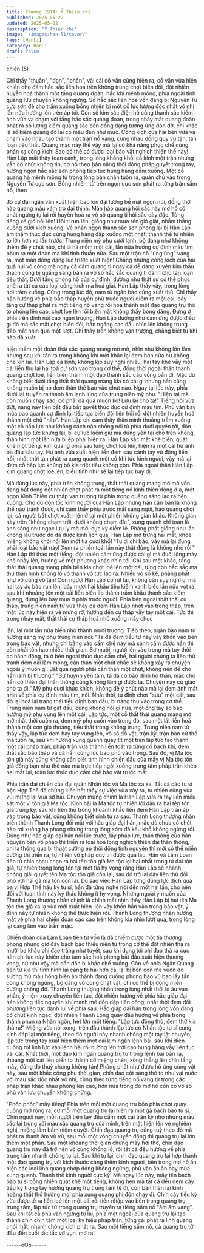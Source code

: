 ```yaml
---
title: Chương 1914: Ỷ Thiên chi
published: 2025-05-22
updated: 2025-05-22
description: 'Ỷ Thiên chi'
image: '/images/han-li/cover/'
tags: [HanLi]
category: HanLi
draft: false
---
```


chiến (5)

Chỉ thấy "thuẫn", "đạn", "phản", vài cái cổ văn cùng hiện ra, cổ
văn vừa hiện khiến cho đám hắc sắc liên hoa trên không trung
chợt biến đổi, đột nhiên huyễn hoá thành một tầng quang đoàn,
hắc khí mênh mông, phía ngoài tinh quang lưu chuyển không
ngừng.
Số hắc sắc liên hoa vốn đang bị Nguyên Từ cực sơn đè cho trầm
xuống bỗng nhiên bị một cỗ lực lượng độc nhất vô nhị lần nữa
hướng lên trên áp tới.
Còn số kim sắc điện hồ cùng thanh sắc kiếm ảnh vừa va chạm
với tầng hắc sắc quang đoàn, trong nháy mắt quang đoàn phát ra
số lượng kiếm quang sắc bén đồng dạng tương ứng đón đỡ, chỉ
khác là số kiếm quang đó lại có màu đen như mực. Công kích
của hai bên vừa va chạm vào nhau tạo thành một trận nổ vang,
cùng nhau đồng quy vu tận, tán loạn tiêu thất.
Quang mạc này thế vậy mà lại có khả năng phục chế cùng phản
xạ công kích!
Sao có thể có được loại bảo vật nghịch thiên thế này!
Hàn Lập mắt thấy toàn cảnh, trong lòng không khỏi cả kinh một
trận nhưng vẫn có chút không tin, cơ hồ theo bản năng thôi động
pháp quyết trong tay, hướng ngọn hắc sắc sơn phong tiếp tục
hung hăng dẫm xuống.
Một cỗ quang hà mênh mông từ trong lòng bàn chân tuôn ra,
quán chú vào trong Nguyên Từ cực sơn.
Bỗng nhiên, từ trên ngọn cực sơn phát ra từng trận sấm nổ, theo

đó cự đại ngân văn xuất hiện bao kín đại lượng bề mặt ngọn núi,
đồng thời hào quang màu xám tro đại thịnh. Màn hào quang hôi
sắc này mơ hồ có chút ngưng tụ lại rồi huyễn hoá ra vô số quang
ti hôi sắc dày đặc. Từng tiếng xé gió nổi lên!
Hôi ti run lên, giống như mưa rền gió giật, nhắm thẳng xuống
dưới kích xuống.
Về phần ngọn thanh sắc sơn phong lại bị Hàn Lập âm thầm thúc
dục cũng hung hăng đập xuống một nhát, thanh thế tự nhiên to
lớn hơn xa lần trước!
Trung niên mỹ phụ cười lạnh, bộ dáng như không thèm để ý chút
nào, chỉ là há mồm một cái, lần nữa hướng cự đỉnh màu tím phun
ra một đoàn ma khí tinh thuần nữa.
Sau một trận nổ "ùng ùng" vang ra, một màn đồng dạng lúc trước
xuất hiện!
Chẳng những công kích của hai quả núi vô công mà ngay cả đám
quang ti ngay cả dễ dàng xuyên kim thấu thạch cũng bị quầng
sáng bắn ra vô số hắc sắc quang ti đánh cho tán loạn tiêu thất.
Dưới tầng phòng hộ của cự đỉnh, dường như thật sự có thể phục
chế ra tất cả các loại công kích mà hoá giải.
Hàn Lập thấy vậy, trong lòng hơi trầm xuống.
Cũng trong lúc đó, nam tử ngân bào cũng xuất thủ.
Chỉ thấy hắn hướng về phía bảo tháp huyền phù trước người
điểm ra một cái, bảy tầng cự tháp phát ra một tiếng nổ vang rồi
hoá thành một đạo quang trụ thô to phóng lên cao, chợt loé lên rồi
biến mất không thấy bóng dáng.
Đứng ở phía trên đỉnh núi cao ngàn trượng, Hàn Lập dường như
cảm ứng được điều gì đó mà sắc mặt chợt biến đổi, hắn ngẩng
cao đầu nhìn lên không trung đảo mắt nhìn qua một lượt.
Chỉ thấy trên không vạn trượng, chẳng biết từ khi nào đã xuất

hiện thêm một đoàn thất sắc quang mang mờ mờ, nhìn như
không lớn lắm nhưng sau khi tản ra trong không khí một khắc lại
đem hơn nữa hư không che kín lại.
Hàn Lập cả kinh, không kịp suy nghĩ nhiều, hai tay khẽ vẫy một
cái liền thu lại hai toà cự sơn vào trong cơ thể, đồng thời ngoài
thân thanh quang chợt loé, liền biến thành một đạo thanh sắc cầu
vồng bắn đi.
Mặc dù không biết dưới tầng thất thải quang mang kia có cái gì
nhưng hắn cũng không muốn bị nó đem thân thể bao vào chút
nào.
Ngay tại lúc này, phía dưới lại truyền ra thanh âm lạnh lùng của
trung niên mỹ phụ.
"Hiện tại mà còn muốn chạy sao, có phải đã quá muộn ko! Lưu lại
cho ta!"
Tiếng nói vừa dứt, nàng này liền bắt đầu bắt quyết thúc dục cự
đỉnh màu tím.
Phù văn bay múa bao quanh cự đỉnh lại tiếp tục biến đổi liên hồi
rồi đột nhiên huyễn hoá thành một chữ "hấp".
Hàn Lập chỉ cảm thấy thân mình thoáng trầm xuống, một cỗ hấp
lực như không cách nào chống nổi từ phía dưới quyển tới, độn
quang lập tức khựng lại, bị cự lực kiềm giữ mà đứng yên tại chỗ
trên không, thân hình một lần nữa bị ép phải hiện ra.
Hàn Lập sắc mặt khẽ biến, quát khẽ một tiếng, kim quang phía
sau lưng chợt loé lên, hiện ra một cái hư ảnh ba đầu sáu tay.
Hư ảnh vừa xuất hiện liền đem sáu cánh tay vũ động liền hồi,
nhất thời tán phát ra xung quanh một cỗ khí tức kinh người, vậy
mà lại đem cỗ hấp lực khủng bố kia triệt tiêu không còn.
Phía ngoài thân Hàn Lập kim quang chợt loé lên, biểu tình như sẽ
lại tiếp tục bay đi.

Mà đúng lúc này, phía trên không trung, thất thải quang mang mờ
mờ vốn đang bất động đột nhiên chợt phát ra một tiếng nổ kinh
thiên động địa, một ngọn Kình Thiên cự tháp vạn trượng từ phía
trong quầng sáng lao ra nện xuống.
Cho dù độn tốc kinh người của Hàn Lập nhưng hắn căn bản là
không thể nào tránh được, chỉ cảm thấy phía trước mắt sáng
ngời, hào quang chói lọi, cả người bất chợt xuất hiện ở tại một
phiến không gian khác.
Không gian này trên "không chạm trời, dưới không chạm đất",
xung quanh chỉ toàn là ánh sáng như ngọc lưu ly mờ mờ, cực kỳ
diễm lệ.
Phảng phất giống như lần không lâu trước đó đã được kinh lịch
qua, Hàn Lập mở trừng hai mắt, khoé miệng không khỏi nổi lên
một tia cười khổ!
"Tu di chi bảo, vậy mà lại đụng phải loại bảo vật này! Xem ra
phiền toái lần này thật đúng là không nhỏ rồi."
Hàn Lập thì thào một tiếng, đột nhiên cảm ứng được cái gì mà
đuôi lông mày khẽ nhảy lên, hướng về một phương khác nhìn tới.
Chỉ sau một khắc, tầng thất thải quang mang phía bên kia chợt
loé lên một cái, từng con hắc sắc ma thú thân hình khổng lồ vô
thanh vô tức lao ra.
Nhiều vô số kể, phảng phất như vô cùng vô tận!
Con ngươi Hàn Lập co rút lại, không cần suy nghĩ gì mà hai tay
áo bào run lên, bảy mươi hai khẩu tiểu kiếm xanh biếc lần nữa
vọt ra, sau khi nhoáng lên một cái liền biến ảo thành trăm khẩu
thanh sắc kiếm quang, dựng lên bay múa ở phía trước người.
Phía bên ngoài thất thải cự tháp, trung niên nam tử vừa thấy đã
đem Hàn Lập nhốt vào trong tháp, trên mặt lúc này hiện ra vẻ
mừng rỡ, hướng đến cự tháp vẫy tay một cái.
Tức thì trong nháy mắt, thất thải cự tháp hoá nhỏ xuống mấy chục

lần, lại một lần nữa biến nhỏ thành mười trượng.
Tiếp theo, ngân bào nam tử hướng sang mỹ phụ trung niên nói:
"Ta đã đem tiểu tử này vây khốn vào bên trong bảo vật, nhưng chỉ
bằng vào cấm chế này mà sanh cầm được hắn thì còn phải tổn
hao nhiều thời gian. Sư muội, ngươi lẻn vào trong mà tuỳ thời cơ
hành động, ta ở bên ngoài thúc dục cấm chế, hai người chúng ta
liên thủ tránh đêm dài lắm mộng, cẩn thận một chút chắc sẽ
không xảy ra chuyện ngoài ý muốn gì. Bất quá ngươi phải cẩn
thận một chút, không nên để cho hắn làm bị thương."
"Sư huynh yên tâm, ta đã có bảo đỉnh hộ thân, mặc cho hắn có
thiên đại thần thông cũng không làm gì được ta. Chuyện này cứ
giao cho ta đi."
Mỹ phụ cười khúc khích, không để ý chút nào mà lại đem ánh mắt
nhìn về phía cự đỉnh màu tím, nói.
Nhất thời, tử đỉnh chợt "sưu" một cái, sau đó lại hoá lại trạng thái
tiểu đỉnh ban đầu, bị nàng thu vào trong cơ thể.
Trung niên nam tử gật đầu, cũng không nói gì nữa, một ống tay
áo bào hướng mỹ phụ vung lên một cái.
Lập tức, một cỗ thất thải quang mang mờ mờ nhất thời cuộn ra,
đem mỹ phụ cuốn vào trong đó, sau một lát liền hoá thành một
cơn gió thoảng, tiêu thất trong không trung.
Trung niên nam tử thấy vậy, lập tức đem hay tay vung lên, vô số
đồ vật, trận kỳ, trận bàn cứ thế mà tuôn ra, sau khi hướng xung
quanh quay tít một trận lập tức tạo thành một cái pháp trận, pháp
trận vừa thành liền toát ra từng cổ bạch khí, đem thất sắc bảo
tháp và cả hắn cùng lúc bao phủ vào trong.
Sau đó, vị Ma tộc tôn giả này cũng không cần biết tình hình chiến
đấu của mấy vị Ma tộc tôn giả đồng bạn như thế nào mà trực tiếp
ngồi xuống trung tâm pháp trận khép hai mắt lại, toàn lực thúc
dục cấm chế bảo vật trước mắt.

Phía trận đại chiến của đại quân Nhân tộc và Ma tộc xa xa. Tất cả
các tu sĩ bậc Hợp Thể đã chứng kiến hết thảy sự việc vừa xảy ra,
tự nhiên cũng vừa vui mừng lại vừa sợ hãi.
Chuyện mừng chính là Hàn Lập vừa ra tay liền miểu sát một vị
tôn giả Ma tộc.
Kinh hãi là Ma tộc tự nhiên lôi đâu ra hai tên tôn giả trung kỳ, sau
khi liên thủ trong khoảnh khắc liền đem Hàn Lập trấn áp vào trong
bảo vật, cũng không biết sinh tử ra sao.
Thanh Long thượng nhân biến thành Thanh Long đối mặt với hắc
giáp đại hán, mặc dù chưa có chút nào rơi xuống hạ phong
nhưng trong lòng sớm đã kêu khổ không ngừng rồi.
Đúng như hắc giáp đại hán nói lúc trước, lấy pháp lực, thần thông
của hắn nguyên bản vô pháp thi triển ra loại hoá long nghịch thiên
đại thần thông, chỉ là thông qua bí thuật cưỡng ép thôi động tinh
nguyên thì mới có thể miễn cưỡng thi triển ra, tự nhiên vô pháp
duy trì được quá lâu.
Hắn và Lâm Loan tiên tử chia nhau chọn ra hai tên tôn giả Ma tộc
lợi hại nhất trong tứ đại tôn giả, tự nhiên trong lòng tồn tại một tia
hy vọng rằng Hàn Lập sẽ nhanh chóng giải quyết tên Ma tộc tôn
giả còn lại, sau đó trở lại đây liên thủ đối phó với hai gã ma tôn
còn lại.
Dù sao việc Hàn Lập từng dùng lực địch quá ba vị Hợp Thể hậu
kỳ tu sĩ, hắn đã từng nghe nói đến một hai lần, cho nên đối với
toan tính này ký thác không ít hy vọng.
Nhưng ngoài ý muốn của Thanh Long thượng nhân chính là
chính mắt nhìn thấy Hàn Lập bị hai tên Ma tộc tôn giả xa lạ vừa
mới xuất hiện liền vây khốn hắn vào trong bảo vật, ý định này tự
nhiên không thể thực hiện rồi.
Thanh Long thượng nhân hướng mắt về phía hai chiến đoàn cao
cao trên không kia nhìn lướt qua, trong lòng lại càng lâm vào trầm
mặc.

Chiến đoàn của Lâm Loan tiên tử vốn là đã chiếm được một tia
thượng phong nhưng giờ đây bạch bào thiếu niên từ trong cơ thể
đột nhiên thả ra mười ba khẩu phi đao trắng như tuyết, sau khi
dụng tới phi đao thả ra cực hàn chi lực này khiến cho tam sắc hoả
phong bắt đầu xuất hiện thương vong, cứ như vậy mà dần dần bị
khắc chế xuống.
Còn về phía Ngân Quang tiên tử kia thì tình hình lại càng tệ hại
hơn cả, lại bị bốn con ma vượn do sương mù màu hồng biến ảo
thành đang cuồng phong bạo vũ bao lấy tấn công không ngừng,
bộ dáng vô cùng chật vật, chỉ có thể bị động miễn cưỡng chống
đỡ.
Thanh Long thượng nhân trong lòng nhất thời lo âu vạn phần, ý
niệm xoay chuyển liên tục, đột nhiên hướng về phía hắc giáp đại
hán không tiếc nguyên khí mạnh mẽ dồn dập tiến công, nhất thời
đem đối phương liên tục đánh lui về phía sau.
Hắc giáp đại hán trong lòng vốn đang có chút kinh ngạc, đột nhiên
Thanh Long quay đầu hướng về phía trong thành phun ra Nhân
ngôn, hét lớn một tiếng:
"Lập tức động thủ, đem thứ kia thả ra!"
Miệng vừa nói xong, trên đầu thành lập tức có Nhân tộc tu sĩ cung
kính đáp lại một tiếng, theo đó người này nhanh chóng một tay lật
chuyển, lập tức trong tay xuất hiện thêm một cái kim ngân lệnh
bài, sau khi điên cuồng rót linh lực vào lệnh bài rồi hướng lên trời
cao hung hăng vẫy liên tục vài cái.
Nhất thời, một đạo kim ngân quang trụ từ trong lệnh bài bắn ra,
thoáng một cái liền biến to thành cỡ miệng chén, xông thẳng lên
chín tầng mây, đứng đó thuỷ chung không tán!
Phảng phất như được hô ứng cùng vật này, sau một khắc công
phu thời gian, chín đạo cột sáng thô to như vại nước với màu sắc
độc nhất vô nhị, cũng theo từng tiếng nổ vang từ trong các pháp
trận khác nhau phóng lên cao, hơn nữa trong đó mơ hồ còn có vô
số phù văn lưu chuyển không chừng.

"Phốc phốc" mấy tiếng!
Phía trên mỗi một quang trụ bốn phía chợt quay cuồng mở rộng
ra, cứ mỗi một quang trụ lại hiện ra một gã bạch bào tu sĩ.
Chín người này, mỗi người trên tay đều cầm một cái trận kỳ nhỏ
nhưng màu sắc lại trùng với màu sắc quang trụ của mình, trên
mặt hiện lên vẻ nghiêm nghị, miệng lầm bầm niệm quyết.
Chín đạo quang trụ cũng tuỳ theo đó mà phát ra thanh âm vù vù,
sau mỗi một vòng chuyển động thì quang trụ lại lớn thêm một
phần.
Sau một khoảng thời gian chừng mấy hơi thở, chín đạo quang trụ
này đã trở nên vô cùng khổng lồ, rồi tất cả đều hướng về phía
trung tâm nhanh chóng tụ lại.
Sau khi tụ lại, chín đạo quang trụ lại hợp thành một đạo quang trụ
với kích thước càng thêm kinh người, bên trong mơ hồ ẩn hiện
các loại linh quang chớp động không ngừng, phù văn ẩn ẩn bay
múa xung quanh.
Thanh thế kinh người cực kỳ!
Mà ngay lúc này, mấy tên bạch bào tu sĩ bỗng nhiên quát khẽ một
tiếng, không hẹn mà tất cả đều đem cây tiểu kỳ trong tay hướng
quang trụ trung tâm tế đi, còn bản thân lại kinh hoàng thất thố
hướng mọi phía xung quang phi độn chạy đi.
Chín cây tiểu kỳ vừa được tế ra liền loé lên một cái rồi tiến nhập
vào bên trong quang trụ trung tâm, lập tức từ trong quang trụ
truyền ra tiếng sấm nổ "ầm ầm vang".
Sau khi tất cả phù văn ngưng tụ lại, phía mặt ngoài của quang trụ
lại tạo thành chín chín tám mốt loại ký hiệu pháp trận, từng cái
phát ra linh quang chói mắt, nhanh chóng kích phát ra.
Sau một tiếng sấm nổ, cả quang trụ từ đầu đến cuối tấc tấc vỡ
vụn, mở ra!

------oOo------
